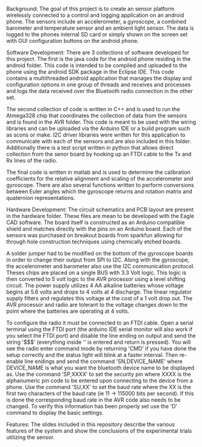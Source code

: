 Background:
The goal of this project is to create an sensor platform wirelessly connected to a control and logging application on an android phone. The sensors include an accelerometer, a gyroscope, a combined barometer and temperature sensor and an ambient light sensor. The data is logged to the phones internal SD card or simply shown on the screen set with GUI configuration buttons on the android phone.

Software Development:
There are 3 collections of software developed for this project. The first is the java code for the android phone residing in the android folder. This code is intended to be compiled and uploaded to the phone using the android SDK package in the Eclipse IDE. This code contains a multithreaded android application that manages the display and configuration options in one group of threads and receives and processes and logs the data received over the Bluetooth radio connection in the other set.

The second collection of code is written in C++ and is used to run the Atmega328 chip that coordinates the collection of data from the sensors and is found in the AVR folder. This code is meant to be used with the wiring libraries and can be uploaded via the Arduino IDE or a build program such as scons or make. I2C driver libraries were written for this application to communicate with each of the sensors and are also included in this folder. Additionally there is a test script written in python that allows direct collection from the senor board by hooking up an FTDI cable to the Tx and Rx lines of the radio.

The final code is written in matlab and is used to determine the calibration coefficients for the relative alignment and scaling of the accelerometer and gyroscope. There are also several functions written to perform conversions between Euler angles which the gyroscope returns and rotation matrix and quaternion representations.

Hardware Development:
The circuit schematics and PCB layout are present in the hardware folder. These files are mean to be developed with the Eagle CAD software. The board itself is constructed as an Arduino compatible shield and matches directly with the pins on an Arduino board. Each of the sensors was purchased on breakout boards from sparkfun allowing for through hole construction techniques using chemically etched boards. 

A solder jumper had to be modified on the bottom of the gyroscope boards in order to change their output from SPI to I2C. Along with the gyroscope, the accelerometer and barometer also use the I2C communication protocol. Theses chips are placed on a single BUS with 3.3 Volt logic. This logic is then converted to 5 volt logic to the AVR processor using a level shifting circuit. The power supply utilizes 4 AA alkaline batteries whose voltage begins at 5.6 volts and drops to 4 volts at 4 discharge. The linear regulator supply filters and regulates this voltage at the cost of a 1 volt drop out. The AVR processor and radio are tolerant to the voltage changes down to the point where the batteries are operating at 4 volts. 

To configure the radio it must be connected to an FTDI cable. Open a serial terminal using the FTDI port (the arduino IDE serial monitor will also work if you select the FTDI port) and disable the line ending on output and send the string '$$$' (everything inside '' is entered and return is pressed). You will see the radio enter command mode by returning 'CMD' if you have done the setup correctly and the status light will blink at a faster interval. Then re-enable line endings and send the command 'SN,DEVICE_NAME' where DEVICE_NAME is what you want the bluetooth device name to be displayed as. Use the command 'SP,XXXX' to set the security pin where XXXX is the alphanumeric pin code to be entered upon connecting to the device from a phone. Use the command 'SU,XX' to set the baud rate where the XX is the first two characters of the baud rate (ie 11 -> 115000 bits per second). If this is done the corresponding baud rate in the AVR code also needs to be changed. To verify this information has been properly set use the 'D' command to display the basic settings. 

Features: 
The slides included in this repository describe the various features of the system and show the conclusions of the experimental trials utilizing the sensor.

